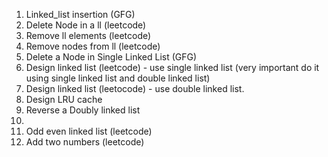 1) Linked_list insertion (GFG)
2) Delete Node in a ll (leetcode)
3) Remove ll elements (leetcode)
4) Remove nodes from ll (leetcode)
5) Delete a Node in Single Linked List (GFG)
6) Design linked list (leetcode) - use single linked list (very important do it using single linked list and double linked list)
7) Design linked list (leetocode) - use double linked list.
8) Design LRU cache
9) Reverse a Doubly linked list
10) 
11) Odd even linked list (leetcode)
12) Add two numbers (leetcode)
